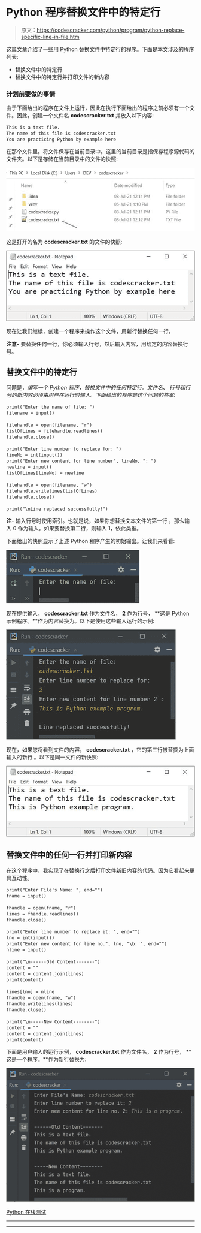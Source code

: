 # Python 程序替换文件中的特定行

> 原文：<https://codescracker.com/python/program/python-replace-specific-line-in-file.htm>

这篇文章介绍了一些用 Python 替换文件中特定行的程序。下面是本文涉及的程序列表:

*   替换文件中的特定行
*   替换文件中的特定行并打印文件的新内容

### 计划前要做的事情

由于下面给出的程序在文件上运行，因此在执行下面给出的程序之前必须有一个文件。因此，创建一个文件名 **codescracker.txt** 并放入以下内容:

```
This is a text file.
The name of this file is codescracker.txt
You are practicing Python by example here
```

在那个文件里。将文件保存在当前目录中。这里的当前目录是指保存程序源代码的文件夹。以下是存储在当前目录中的文件的快照:

![python replace line in file](img/fb5f2883810efa3bf54013fe8c03b6f9.png)

这是打开的名为 **codescracker.txt** 的文件的快照:

![python example replace line in file](img/03977ee7d8fbd8b339a48c02bb685cf3.png)

现在让我们继续，创建一个程序来操作这个文件，用新行替换任何一行。

**注意-** 要替换任何一行，你必须输入行号，然后输入内容，用给定的内容替换行号。

## 替换文件中的特定行

问题是，*编写一个 Python 程序，替换文件中的任何特定行。文件名、 行号和行号的新内容必须由用户在运行时输入。下面给出的程序是这个问题的答案:*

```
print("Enter the name of file: ")
filename = input()

filehandle = open(filename, "r")
listOfLines = filehandle.readlines()
filehandle.close()

print("Enter line number to replace for: ")
lineNo = int(input())
print("Enter new content for line number", lineNo, ": ")
newline = input()
listOfLines[lineNo] = newline

filehandle = open(filename, "w")
filehandle.writelines(listOfLines)
filehandle.close()

print("\nLine replaced successfully!")
```

**注-** 输入行号时使用索引。也就是说，如果你想替换文本文件的第一行 ，那么输入 0 作为输入。如果要替换第二行，则输入 1，依此类推。

下面给出的快照显示了上述 Python 程序产生的初始输出。让我们来看看:

![python program replace specific line in file](img/0dc79e59ca1202623575decce4a5dd00.png)

现在提供输入， **codescracker.txt** 作为文件名， **2** 作为行号， **这是 Python 示例程序。**作为内容替换为。以下是使用这些输入运行的示例:

![replace specific line in file python](img/1ffa723a16116ffbf5616139821ca053.png)

现在，如果您将看到文件的内容， **codescracker.txt** ，它的第三行被替换为上面输入的新行 。以下是同一文件的新快照:

![replace line in file python](img/dcd8c149452ec18e95fc4250e47ada62.png)

## 替换文件中的任何一行并打印新内容

在这个程序中，我实现了在替换行之后打印文件新旧内容的代码。因为它看起来更具互动性。

```
print("Enter File's Name: ", end="")
fname = input()

fhandle = open(fname, "r")
lines = fhandle.readlines()
fhandle.close()

print("Enter line number to replace it: ", end="")
lno = int(input())
print("Enter new content for line no.", lno, "\b: ", end="")
nline = input()

print("\n------Old Content-------")
content = ""
content = content.join(lines)
print(content)

lines[lno] = nline
fhandle = open(fname, "w")
fhandle.writelines(lines)
fhandle.close()

print("\n-----New Content--------")
content = ""
content = content.join(lines)
print(content)
```

下面是用户输入的运行示例， **codescracker.txt** 作为文件名， **2** 作为行号， **这是一个程序。**作为新行替换为:

![python replace line with new line in file](img/32f36985339c3e079fb7f67420d70083.png)

[Python 在线测试](/exam/showtest.php?subid=10)

* * *

* * *